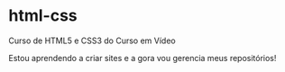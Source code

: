 # html-css
 Curso de HTML5 e CSS3 do Curso em Vídeo

Estou aprendendo a criar sites e a gora vou gerencia meus repositórios!
